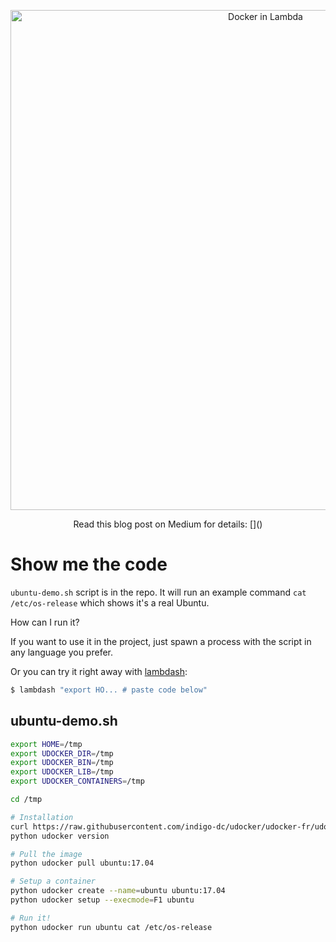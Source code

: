 <p align="center">
  <a href="https://shelf.io/">
    <img alt="Docker in Lambda" src="https://cdn-images-1.medium.com/max/2000/1*BgGp8L5W7SWeoT_tAo9zxA.png" width="800">
  </a>
</p>

<p align="center">
  Read this blog post on Medium for details: []()
</p>


# Show me the code

`ubuntu-demo.sh` script is in the repo. It will run an example command `cat /etc/os-release` which shows it's a real Ubuntu.

How can I run it?

If you want to use it in the project, just spawn a process with the script in any language you prefer.

Or you can try it right away with [lambdash](https://github.com/alestic/lambdash):

```sh
$ lambdash "export HO... # paste code below"
```

## ubuntu-demo.sh

```sh
export HOME=/tmp
export UDOCKER_DIR=/tmp
export UDOCKER_BIN=/tmp
export UDOCKER_LIB=/tmp
export UDOCKER_CONTAINERS=/tmp

cd /tmp

# Installation
curl https://raw.githubusercontent.com/indigo-dc/udocker/udocker-fr/udocker.py > udocker
python udocker version

# Pull the image
python udocker pull ubuntu:17.04

# Setup a container
python udocker create --name=ubuntu ubuntu:17.04
python udocker setup --execmode=F1 ubuntu

# Run it!
python udocker run ubuntu cat /etc/os-release
```

